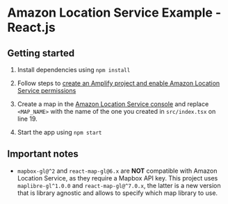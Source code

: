 # Amazon Location Service Example - React.js

## Getting started

1. Install dependencies using `npm install`

2. Follow steps to [create an Amplify project and enable Amazon Location Service permissions](https://docs.amplify.aws/guides/location-service/setting-up-your-app/q/platform/js#connecting-your-react-app-to-the-amazon-location-service)

3. Create a map in the [Amazon Location Service console](https://console.aws.amazon.com/location/maps/home) and replace `<MAP_NAME>` with the name of the one you created in `src/index.tsx` on line 19.

4. Start the app using `npm start`

## Important notes

- `mapbox-gl@^2` and `react-map-gl@6.x` are **NOT** compatible with Amazon Location Service, as they require a Mapbox API key. This project uses `maplibre-gl^1.0.0` and `react-map-gl@^7.0.x`, the latter is a new version that is library agnostic and allows to specify which map library to use.
